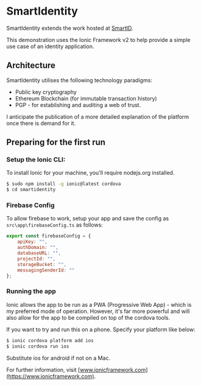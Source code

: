 # SmartIdentity

SmartIdentity extends the work hosted at [SmartID](https://github.com/smartidentity).

This demonstration uses the Ionic Framework v2 to help provide a simple use case of an identity application.

## Architecture

SmartIdentity utilises the following technology paradigms:  

* Public key cryptography
* Ethereum Blockchain (for immutable transaction history)
* PGP - for establishing and auditing a web of trust.

I anticipate the publication of a more detailed explanation of the platform once there is demand for it.

## Preparing for the first run

### Setup the Ionic CLI:

To install Ionic for your machine, you'll require nodejs.org installed.

```bash
$ sudo npm install -g ionic@latest cordova
$ cd smartidentity
```

### Firebase Config

To allow firebase to work, setup your app and save the config as `src\app\firebaseConfig.ts` as follows:

```javascript
export const firebaseConfig = {
    apiKey: "",
    authDomain: "",
    databaseURL: "",
    projectId: "",
    storageBucket: "",
    messagingSenderId: ""
};
```

### Running the app

Ionic allows the app to be run as a PWA (Progressive Web App) - which is my preferred mode of operation.  However,
it's far more powerful and will also allow for the app to be compiled on top of the cordova tools.

If you want to try and run this on a phone.  Specify your platform like below:

```bash
$ ionic cordova platform add ios
$ ionic cordova run ios
```

Substitute ios for android if not on a Mac.

For further information, visit [www.ionicframework.com](https://www.ionicframework.com).